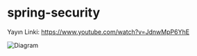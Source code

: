 # spring-security
Yayın Linki: https://www.youtube.com/watch?v=JdnwMpP6YhE


![Diagram](spring-security.png)
